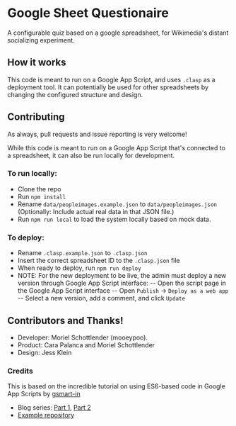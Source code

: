 # Google Sheet Questionaire

A configurable quiz based on a google spreadsheet, for Wikimedia's distant socializing experiment.

## How it works

This code is meant to run on a Google App Script, and uses `.clasp` as a deployment tool. It can potentially be used for other spreadsheets by changing the configured structure and design.

## Contributing

As always, pull requests and issue reporting is very welcome!

While this code is meant to run on a Google App Script that's connected to a spreadsheet, it can also be run locally for development.

### To run locally:

- Clone the repo
- Run `npm install`
- Rename `data/peopleimages.example.json` to `data/peopleimages.json` (Optionally: Include actual real data in that JSON file.)
- Run `npm run local` to load the system locally based on mock data.

### To deploy:

- Rename `.clasp.example.json` to `.clasp.json`
- Insert the correct spreadsheet ID to the `.clasp.json` file
- When ready to deploy, run `npm run deploy`
- NOTE: For the new deployment to be live, the admin must deploy a new version through Google App Script interface:
  -- Open the script page in the Google App Script interface
  -- Open `Publish` -> `Deploy as a web app`
  -- Select a new version, add a comment, and click `Update`

## Contributors and Thanks!

- Developer: Moriel Schottlender (mooeypoo).
- Product: Cara Palanca and Moriel Schottlender
- Design: Jess Klein

### Credits

This is based on the incredible tutorial on using ES6-based code in Google App Scripts by [gsmart-in](https://github.com/gsmart-in)

- Blog series: [Part 1](https://blog.gsmart.in/es6-and-npm-modules-in-google-apps-script/), [Part 2](https://blog.gsmart.in/single-page-apps-vue-bootstrap-on-google-apps-script/)
- [Example repository](https://github.com/gsmart-in/AppsCurryApp)
